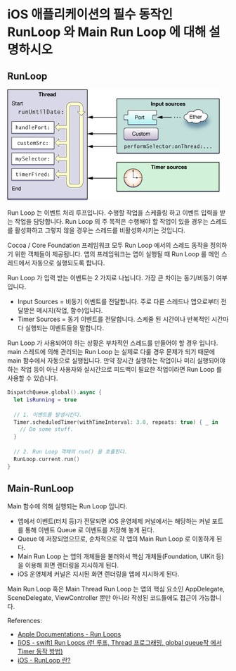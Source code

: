 # iOS 애플리케이션의 필수 동작인 RunLoop 와 Main Run Loop 에 대해 설명하시오

## RunLoop

![Structure of a run loop and its sources](../_Images/MainRunLoop_Image1.jpg)

Run Loop 는 이벤트 처리 루프입니다. 수행할 작업을 스케줄링 하고 이벤트 입력을 받는 작업을 담당합니다. Run Loop 의 주 목적은 수행해야 할 작업이 있을 경우는 스레드를 활성화하고 그렇지 않을 경우는 스레드를 비활성화시키는 것입니다.

Cocoa / Core Foundation 프레임워크 모두 Run Loop 에서의 스레드 동작을 정의하기 위한 객체들이 제공됩니다. 앱의 프레임워크는 앱이 실행될 때 Run Loop 를 메인 스레드에서 자동으로 실행되도록 합니다.

Run Loop 가 입력 받는 이벤트는 2 가지로 나뉩니다. 가장 큰 차이는 동기/비동기 여부입니다.
* Input Sources = 비동기 이벤트를 전달합니다. 주로 다른 스레드나 앱으로부터 전달받은 메시지(작업, 함수)입니다.
* Timer Sources = 동기 이벤트를 전달합니다. 스케줄 된 시간이나 반복적인 시간마다 실행되는 이벤트들을 말합니다.

Run Loop 가 사용되어야 하는 상황은 부차적인 스레드를 만들어야 할 경우 입니다. main 스레드에 의해 관리되는 Run Loop 는 실제로 다룰 경우 문제가 되기 때문에 main 함수에서 자동으로 실행됩니다. 만약 장시간 실행하는 작업이나 미리 실행되어야 하는 작업 등이 아닌 사용자와 실시간으로 피드백이 필요한 작업이라면 Run Loop 를 사용할 수 있습니다.

```swift
DispatchQueue.global().async {
  let isRunning = true
  
  // 1. 이벤트를 발생시킨다.
  Timer.scheduledTimer(withTimeInterval: 3.0, repeats: true) { _ in 
    // Do some stuff.
  }
  
  // 2. Run Loop 객체의 run() 을 호출한다.
  RunLoop.current.run()
}
```

## Main-RunLoop

Main 함수에 의해 실행되는 Run Loop 입니다.

* 앱에서 이벤트(터치 등)가 전달되면 iOS 운영체제 커널에서는 해당하는 커널 포트를 통해 이벤트 Queue 로 이벤트를 저장해 놓게 된다.
* Queue 에 저장되었으므로, 순차적으로 각 앱의 Main Run Loop 로 이동하게 된다.
* Main Run Loop 는 앱의 개체들을 불러와서 핵심 개체들(Foundation, UIKit 등)을 이용해 화면 렌더링을 지시하게 된다.
* iOS 운영체제 커널은 지시된 화면 렌더링을 앱에 지시하게 된다.

Main Run Loop 혹은 Main Thread Run Loop 는 앱의 핵심 요소인 AppDelegate, SceneDelegate, ViewController 뿐만 아니라 작성된 코드들에도 접근이 가능합니다.

References:

* [Apple Documentations - Run Loops](https://developer.apple.com/library/archive/documentation/Cocoa/Conceptual/Multithreading/RunLoopManagement/RunLoopManagement.html)
* [\[iOS - swift\] Run Loops (런 루프, Thread 프로그래밍, global queue작 에서 Timer 동작 방법) ](https://ios-development.tistory.com/515)
* [iOS - RunLoop 란?](https://minosaekki.tistory.com/54)
